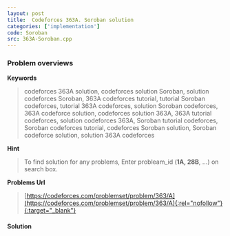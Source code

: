 ```yaml
---
layout: post
title:  Codeforces 363A. Soroban solution
categories: ['implementation']
code: Soroban
src: 363A-Soroban.cpp
---
```

### **Problem overviews**

**Keywords**
> codeforces 363A solution, codeforces solution Soroban, solution codeforces Soroban, 363A codeforces tutorial, tutorial Soroban codeforces, tutorial 363A codeforces, solution Soroban codeforces, 363A codeforce solution, codeforces solution 363A, 363A tutorial codeforces, solution codeforces 363A, Soroban tutorial codeforces, Soroban codeforces tutorial, codeforces Soroban solution, Soroban codeforce solution, solution 363A codeforces

**Hint**
> To find solution for any problems, Enter probleam_id (**1A, 28B**, ...) on search box. 

**Problems Url**
> [https://codeforces.com/problemset/problem/363/A](https://codeforces.com/problemset/problem/363/A){:rel="nofollow"}{:target="_blank"}

#### **Solution**



